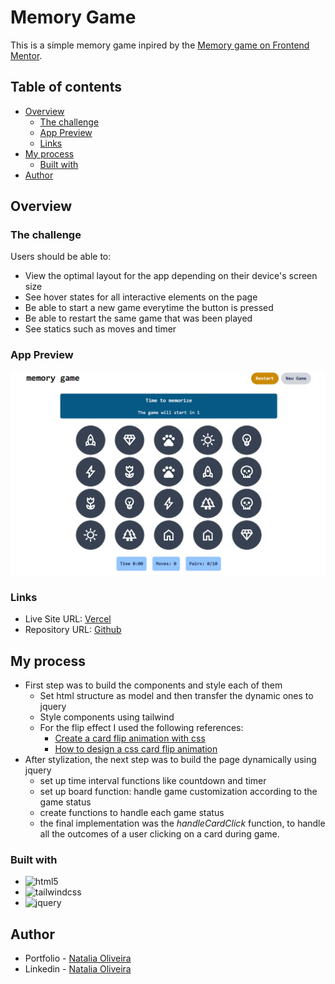 # Memory Game

This is a simple memory game inpired by the [Memory game on Frontend Mentor](https://www.frontendmentor.io/challenges/memory-game-vse4WFPvM). 

## Table of contents

- [Overview](#overview)
  - [The challenge](#the-challenge)
  - [App Preview](#app-preview)
  - [Links](#links)
- [My process](#my-process)
  - [Built with](#built-with)
- [Author](#author)

## Overview

### The challenge

Users should be able to:

- View the optimal layout for the app depending on their device's screen size
- See hover states for all interactive elements on the page
- Be able to start a new game everytime the button is pressed
- Be able to restart the same game that was been played
- See statics such as moves and timer

### App Preview
<img src="./game.png" alt="Screenshot of memory game page"/>

### Links

- Live Site URL: [Vercel](https://memory-game-tau-jet.vercel.app)
- Repository URL: [Github](https://github.com/noliv197/memory-game)

## My process

- First step was to build the components and style each of them
    - Set html structure as model and then transfer the dynamic ones to jquery
    - Style components using tailwind
    - For the flip effect I used the following references:
      - [Create a card flip animation with css](https://vanslaars.io/articles/create-a-card-flip-animation-with-css)
      - [How to design a css card flip animation](https://dev.to/adetutu/how-to-design-a-css-card-flip-animation-creating-flipping-cards-on-hover-5ha6)
- After stylization, the next step was to build the page dynamically using jquery
  - set up time interval functions like countdown and timer
  - set up board function: handle game customization according to the game status
  - create functions to handle each game status
  - the final implementation was the _handleCardClick_ function, to handle all the outcomes of a user clicking on a card during game.  

### Built with

- <img src ="https://img.shields.io/badge/html5-990f02?style=for-the-badge&logo=html5&logoColor=white" alt="html5">
- <img src = "https://img.shields.io/badge/tailwindcss-0F172A?&logo=tailwindcss" alt="tailwindcss">
- <img src ="https://img.shields.io/badge/jQuery-0769AD?style=for-the-badge&logo=jquery&logoColor=white" alt="jquery">


## Author

- Portfolio - [Natalia Oliveira](https://portfolio-zeta-rose-48.vercel.app)
- Linkedin - [Natalia Oliveira](https://www.linkedin.com/in/natália-m-oliveira/)